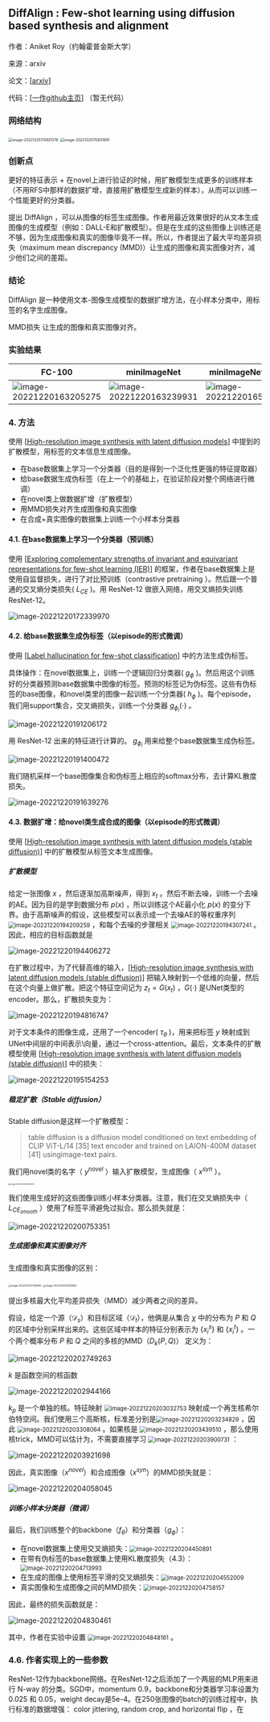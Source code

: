 ## DiffAlign : Few-shot learning using diffusion based synthesis and alignment

作者：Aniket Roy（约翰霍普金斯大学）

来源：arxiv

论文：[[arxiv](https://arxiv.org/pdf/2212.05404)]

代码：[[一作github主页](https://github.com/aniket004)] （暂无代码）

### 网络结构

<img src="pic/image-20221225170801376.png" alt="image-20221225170801376" style="zoom:50%;" />

<img src="pic/image-20221225170831691.png" alt="image-20221225170831691" style="zoom:50%;" />

### 创新点

更好的特征表示 + 在novel上进行验证的时候，用扩散模型生成更多的训练样本（不用RFS中那样的数据扩增，直接用扩散模型生成新的样本），从而可以训练一个性能更好的分类器。

提出 DiffAlign ，可以从图像的标签生成图像。作者用最近效果很好的从文本生成图像的生成模型（例如：DALL-E和扩散模型）。但是在生成的这些图像上训练还是不够，因为生成图像和真实的图像毕竟不一样。所以，作者提出了最大平均差异损失（maximum mean discrepancy (MMD)）让生成的图像和真实图像对齐，减少他们之间的差距。

### 结论

DiffAlign 是一种使用文本-图像生成模型的数据扩增方法，在小样本分类中，用标签的名字生成图像。

MMD损失 让生成的图像和真实图像对齐。

### 实验结果

| FC-100                                                       | miniImageNet                                                 | miniImageNet →CUB                                            | 损失消融实验                                                 |
| ------------------------------------------------------------ | ------------------------------------------------------------ | ------------------------------------------------------------ | ------------------------------------------------------------ |
| ![image-20221220163205275](./pic/image-20221220163205275.png) | <img src="./pic/image-20221220163239931.png" alt="image-20221220163239931"  /> | ![image-20221220165314855](./pic/image-20221220165314855.png) | <img src="./pic/image-20221220163432904.png" alt="image-20221220163432904"  /> |

### 4. 方法

使用 [[High-resolution image synthesis with latent diffusion models](https://openaccess.thecvf.com/content/CVPR2022/papers/Rombach_High-Resolution_Image_Synthesis_With_Latent_Diffusion_Models_CVPR_2022_paper.pdf)] 中提到的扩散模型，用标签的文本信息生成图像。

- 在base数据集上学习一个分类器（目的是得到一个泛化性更强的特征提取器）
- 给base数据生成伪标签（在上一个的基础上，在验证阶段对整个网络进行微调）
- 在novel类上做数据扩增（扩散模型）
- 用MMD损失对齐生成图像和真实图像
- 在合成+真实图像的数据集上训练一个小样本分类器

#### 4.1. 在base数据集上学习一个分类器（预训练）

使用 [[Exploring complementary strengths of invariant and equivariant representations for few-shot learning (IER)](https://openaccess.thecvf.com/content/CVPR2021/papers/Rizve_Exploring_Complementary_Strengths_of_Invariant_and_Equivariant_Representations_for_Few-Shot_CVPR_2021_paper.pdf)] 的框架，作者在base数据集上是使用自监督损失，进行了对比预训练（contrastive pretraining ）。然后跟一个普通的交叉熵分类损失( $L_{CE}$ )。用 ResNet-12 做嵌入网络，用交叉熵损失训练 ResNet-12。

![image-20221220172339970](./pic/image-20221220172339970.png)

#### 4.2. 给base数据集生成伪标签（以episode的形式微调）

使用 [[Label hallucination for few-shot classification](https://ojs.aaai.org/index.php/AAAI/article/view/20659/20418)] 中的方法生成伪标签。

具体操作：在novel数据集上，训练一个逻辑回归分类器( $g_{\phi}$ )。然后用这个训练好的分类器预测base数据集中图像的标签。预测的标签记为伪标签。这些有伪标签的base图像，和novel类里的图像一起训练一个分类器( $h_{\phi}$ )。每个episode，我们用support集合，交叉熵损失，训练一个分类器 $g_{\phi_i}(\cdot)$ 。

![image-20221220191206172](./pic/image-20221220191206172.png)

用 ResNet-12 出来的特征进行计算的。 $g_{\phi_i}$ 用来给整个base数据集生成伪标签。

![image-20221220191400472](./pic/image-20221220191400472.png)

我们随机采样一个base图像集合和伪标签上相应的softmax分布，去计算KL散度损失。

![image-20221220191639276](./pic/image-20221220191639276.png)

#### 4.3. 数据扩增：给novel类生成合成的图像（以episode的形式微调）

使用 [[High-resolution image synthesis with latent diffusion models (stable diffusion)](https://openaccess.thecvf.com/content/CVPR2022/papers/Rombach_High-Resolution_Image_Synthesis_With_Latent_Diffusion_Models_CVPR_2022_paper.pdf)] 中的扩散模型从标签文本生成图像。

##### 扩散模型

给定一张图像 $x$ ，然后逐渐加高斯噪声，得到 $x_t$ 。然后不断去噪，训练一个去噪的AE。因为目的是学到数据分布 $p(x)$ ，所以训练这个AE最小化 $p(x)$ 的变分下界。由于高斯噪声的假设，这些模型可以表示成一个去噪AE的等权重序列 <img src="./pic/image-20221220194209259.png" alt="image-20221220194209259" style="zoom:80%;" /> ，和每个去噪的步骤相关 <img src="./pic/image-20221220194307241.png" alt="image-20221220194307241" style="zoom:80%;" /> 。因此，相应的目标函数就是

![image-20221220194406272](./pic/image-20221220194406272.png)

在扩散过程中，为了代替高维的输入，[[High-resolution image synthesis with latent diffusion models (stable diffusion)](https://openaccess.thecvf.com/content/CVPR2022/papers/Rombach_High-Resolution_Image_Synthesis_With_Latent_Diffusion_Models_CVPR_2022_paper.pdf)] 把输入映射到一个低维的向量，然后在这个向量上做扩散。把这个特征空间记为 $z_t = G(x_t)$ ，$G(\cdot)$ 是UNet类型的encoder。那么，扩散损失变为：

![image-20221220194816747](./pic/image-20221220194816747.png)

对于文本条件的图像生成，还用了一个encoder( $\tau_{\theta}$ )，用来把标签 $y$ 映射成到UNet中间层的中间表示\向量，通过一个cross-attention。最后，文本条件的扩散模型使用 [[High-resolution image synthesis with latent diffusion models (stable diffusion)](https://openaccess.thecvf.com/content/CVPR2022/papers/Rombach_High-Resolution_Image_Synthesis_With_Latent_Diffusion_Models_CVPR_2022_paper.pdf)] 中的损失：

![image-20221220195154253](./pic/image-20221220195154253.png)

##### 稳定扩散（Stable diffusion）

Stable diffusion是这样一个扩散模型：

> table diffusion is a diffusion model conditioned on text embedding of CLIP ViT-L/14 [35] text encoder and trained on LAION-400M dataset [41] usingimage-text pairs. 

我们用novel类的名字（ $y^{novel}$ ）输入扩散模型，生成图像（ $x^{syn}$ ）。

<img src="./pic/image-20221220200429204.png" alt="image-20221220200429204" style="zoom: 25%;" />

我们使用生成好的这些图像训练小样本分类器。注意，我们在交叉熵损失中（ $L_{CE_{smooth}}$ ）使用了标签平滑避免过拟合。那么损失就是：

![image-20221220200753351](./pic/image-20221220200753351.png)

##### 生成图像和真实图像对齐

生成图像和真实图像的区别：

<img src="./pic/image-20221220201146491.png" alt="image-20221220201146491" style="zoom:33%;" />

<img src="./pic/image-20221220201528863.png" alt="image-20221220201528863" style="zoom:33%;" />

提出多核最大化平均差异损失（MMD）减少两者之间的差异。

假设，给定一个源（$\mathcal{D}_s$）和目标区域（$\mathcal{D}_t$），他俩是从集合 $\chi$ 中的分布为 $P$ 和 $Q$ 的区域中分别采样出来的。这些区域中样本的特征分别表示为 $\{x^s_i\}$ 和 $\{x^t_i\}$ 。一个两个概率分布 $P$ 和 $Q$ 之间的多核的MMD（$D_k(P,Q)$） 定义为：

![image-20221220202749263](./pic/image-20221220202749263.png)

 $k$ 是函数空间的核函数

![image-20221220202944166](./pic/image-20221220202944166.png)

 $k_p$ 是一个单独的核。特征映射 <img src="./pic/image-20221220203032753.png" alt="image-20221220203032753" style="zoom:80%;" /> 映射成一个再生核希尔伯特空间。我们使用三个高斯核，标准差分别是<img src="./pic/image-20221220203234829.png" alt="image-20221220203234829" style="zoom:80%;" /> ，因此 <img src="./pic/image-20221220203308064.png" alt="image-20221220203308064" style="zoom:80%;" /> 。如果核是 <img src="./pic/image-20221220203439510.png" alt="image-20221220203439510" style="zoom:80%;" /> ，那么使用核trick，MMD可以估计为，不需要直接学习 <img src="./pic/image-20221220203900731.png" alt="image-20221220203900731" style="zoom:80%;" /> ：

![image-20221220203921698](./pic/image-20221220203921698.png)

因此，真实图像（$x^{novel}$）和合成图像（$x^{syn}$）的MMD损失就是：

![image-20221220204058045](./pic/image-20221220204058045.png)

##### 训练小样本分类器（微调）

最后，我们训练整个的backbone（$f_{\theta}$）和分类器（$g_{\phi}$）：

- 在novel数据集上使用交叉熵损失：<img src="./pic/image-20221220204450891.png" alt="image-20221220204450891" style="zoom:80%;" /> 
- 在带有伪标签的base数据集上使用KL散度损失（4.3）：<img src="./pic/image-20221220204713993.png" alt="image-20221220204713993" style="zoom:80%;" /> 
- 在生成的图像上使用标签平滑的交叉熵损失：<img src="./pic/image-20221220204552009.png" alt="image-20221220204552009" style="zoom:80%;" /> 
- 真实图像和生成图像之间的MMD损失：<img src="./pic/image-20221220204758157.png" alt="image-20221220204758157" style="zoom:80%;" /> 

因此，最终的损失函数就是：

![image-20221220204830461](./pic/image-20221220204830461.png)

其中，作者在实验中设置 <img src="./pic/image-20221220204848161.png" alt="image-20221220204848161" style="zoom:80%;" /> 。

### 4.6. 作者实现上的一些参数

ResNet-12作为backbone网络。在ResNet-12之后添加了一个两层的MLP用来进行 N-way 的分类。SGD中，momentum 0.9，backbone和分类器学习率设置为 0.025 和 0.05，weight decay是5e-4。在250张图像的batch的训练过程中，执行标准的数据增强： color jittering, random crop, and horizontal flip ，在